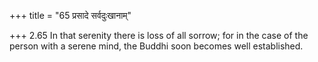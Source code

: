 +++
title = "65 प्रसादे सर्वदुःखानाम्"

+++
2.65 In that serenity there is loss of all sorrow; for in the case of
the person with a serene mind, the Buddhi soon becomes well established.

